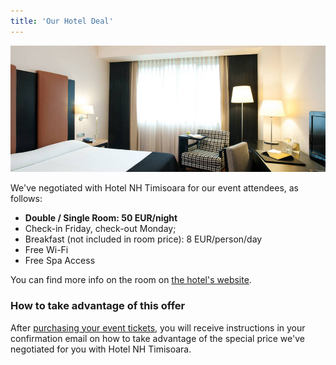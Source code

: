 ```yaml
---
title: 'Our Hotel Deal'
---
```


![Hotel NH Timisoara Standard Room](nh_timisoara-096-rooms.jpg)

We've negotiated with Hotel NH Timisoara for our event attendees, as follows:
* **Double / Single Room: 50 EUR/night**
* Check-in Friday, check-out Monday; 
* Breakfast (not included in room price): 8 EUR/person/day
* Free Wi-Fi
* Free Spa Access

You can find more info on the room on [the hotel's website](https://www.nh-hotels.com/hotel/nh-timisoara/rooms/standard-room?target=_blank&rel=nofollow).

### How to take advantage of this offer

After [purchasing your event tickets](/buy-tickets), you will receive instructions in your confirmation email on how to take advantage of the special price we've negotiated for you with Hotel NH Timisoara.